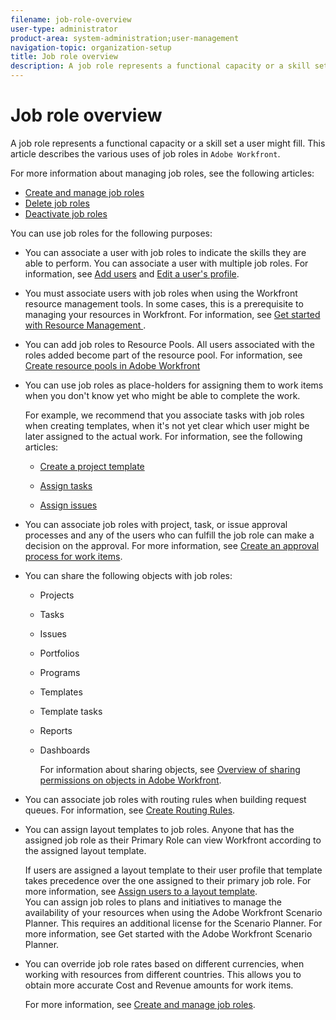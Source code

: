 ```yaml
---
filename: job-role-overview
user-type: administrator
product-area: system-administration;user-management
navigation-topic: organization-setup
title: Job role overview
description: A job role represents a functional capacity or a skill set a user might fill. This article describes the various uses of job roles in Adobe Workfront.
---
```


# Job role overview

A job role represents a functional capacity or a skill set a user might fill. This article describes the various uses of job roles in  `Adobe Workfront`. 

For more information about managing job roles, see the following articles:

* [Create and manage job roles](../../../administration-and-setup/set-up-workfront/organizational-setup/create-manage-job-roles.md) 
* [Delete job roles](../../../administration-and-setup/set-up-workfront/organizational-setup/delete-job-roles.md) 
* [Deactivate job roles](../../../administration-and-setup/set-up-workfront/organizational-setup/deactivate-job-roles.md)

You can use job roles for the following purposes:

<ul> 
 <li> <p>You can associate a user with job roles to indicate the skills they are able to perform. You can associate a user with multiple job roles. For information, see <a href="../../../administration-and-setup/add-users/create-and-manage-users/add-users.md" class="MCXref xref" xrefformat="{para}">Add users</a> and <a href="../../../administration-and-setup/add-users/create-and-manage-users/edit-a-users-profile.md" class="MCXref xref" xrefformat="{para}">Edit a user's profile</a>. </p> </li> 
 <li> <p>You must associate users with job roles when using the <span>Workfront</span> resource management tools.&nbsp;In some cases, this is a prerequisite to managing your resources in <span>Workfront</span>. For information, see <a href="../../../resource-mgmt/resource-mgmt-overview/get-started-resource-management.md" class="MCXref xref" xrefformat="{para}">Get started with Resource Management </a>. </p> </li> 
 <li> <p>You can add job roles to Resource Pools. All users associated with the roles added become part of the resource pool. For information, see <a href="../../../resource-mgmt/resource-planning/resource-pools/create-resource-pools.md" class="MCXref xref" xrefformat="{para}">Create resource pools in Adobe Workfront</a></p> </li> 
 <li> <p>You can use job roles as place-holders for assigning them to work items when you don't know yet who might be able to complete the work. </p> <p>For example, we recommend that you associate tasks with job roles when creating templates, when it's not yet clear which user might be later assigned to the actual work. For information, see the following articles:</p> 
  <ul> 
   <li> <p><a href="../../../manage-work/projects/create-and-manage-templates/create-template.md" class="MCXref xref" xrefformat="{para}">Create a project template</a> </p> </li> 
   <li> <p><a href="../../../manage-work/tasks/assign-tasks/assign-tasks.md" class="MCXref xref" xrefformat="{para}">Assign tasks</a> </p> </li> 
   <li> <p><a href="../../../manage-work/issues/manage-issues/assign-issues.md" class="MCXref xref" xrefformat="{para}">Assign issues</a> </p> </li> 
  </ul> </li> 
 <li> <p>You can associate job roles with project, task, or issue approval processes and any of the users who can fulfill the job role can make a decision on the approval. For more information, see <a href="../../../administration-and-setup/customize-workfront/configure-approval-milestone-processes/create-approval-processes.md" class="MCXref xref" xrefformat="{para}">Create an approval process for work items</a>.</p> </li> 
 <li> <p>You can share the following objects with job roles:</p> 
  <ul> 
   <li> <p>Projects</p> </li> 
   <li> <p>Tasks</p> </li> 
   <li> <p>Issues</p> </li> 
   <li> <p>Portfolios</p> </li> 
   <li> <p>Programs</p> </li> 
   <li> <p>Templates</p> </li> 
   <li> <p>Template tasks</p> </li> 
   <li> <p>Reports</p> </li> 
   <li> <p>Dashboards</p> <p>For information about sharing objects, see <a href="../../../workfront-basics/grant-and-request-access-to-objects/sharing-permissions-on-objects-overview.md" class="MCXref xref" xrefformat="{para}">Overview of sharing permissions on objects in Adobe Workfront</a>. </p> </li> 
  </ul> </li> 
 <li> <p>You can associate job roles with routing rules when building request queues.&nbsp;For information, see <a href="../../../manage-work/requests/create-and-manage-request-queues/create-routing-rules.md" class="MCXref xref" xrefformat="{para}">Create Routing Rules</a>. </p> </li> 
 <li> <p>You can assign layout templates to job roles. Anyone that has the assigned job role as their Primary Role can view <span>Workfront</span> according to the assigned layout template. </p> <note type="note">
   If users are assigned a layout template to their user profile that template takes precedence over the one assigned to their primary job role.&nbsp;For more information, see 
   <a href="../../../administration-and-setup/customize-workfront/use-layout-templates/assign-users-to-layout-template.md" class="MCXref xref" xrefformat="{para}">Assign users to a layout template</a>. 
  </note> </li> You can assign job roles to plans and initiatives to manage the availability of your resources when using the Adobe Workfront Scenario Planner. This requires an additional license for the Scenario Planner. For more information, see Get started with the Adobe Workfront Scenario Planner. 
 <li> <p><span>You can override job role rates based on different currencies, when working with resources from different countries.&nbsp;This allows you to obtain more accurate Cost and&nbsp;Revenue amounts for work items.</span> </p> <p><span>For more information, see</span> <a href="../../../administration-and-setup/set-up-workfront/organizational-setup/create-manage-job-roles.md" class="MCXref xref" xrefformat="{para}">Create and manage job roles</a>. </p> </li> 
</ul>

&nbsp;

